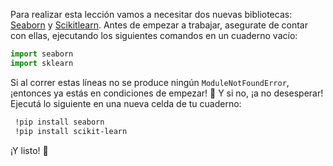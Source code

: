 Para realizar esta lección vamos a necesitar dos nuevas bibliotecas: [Seaborn](https://seaborn.pydata.org/) y [Scikitlearn](https://scikit-learn.org/stable/index.html). Antes de empezar a trabajar, asegurate de contar con ellas, ejecutando los siguientes comandos en un cuaderno vacío: 

```python
import seaborn
import sklearn
```

Si al correr estas líneas no se produce ningún `ModuleNotFoundError`, ¡entonces ya estás en condiciones de empezar! 🏁 Y si no, ¡a no desesperar! Ejecutá lo siguiente en una nueva celda de tu cuaderno:

```bash
 !pip install seaborn
 !pip install scikit-learn
```

¡Y listo! 🎉
